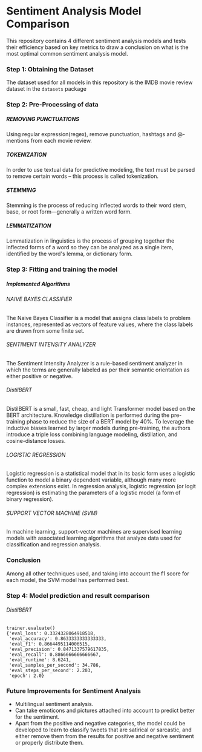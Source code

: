 # Sentiment Analysis Model Comparison
This repository contains 4 different sentiment analysis models and tests their efficiency based on key metrics to draw a conclusion on what is the most optimal common sentiment analysis model.

### Step 1: Obtaining the Dataset
The dataset used for all models in this repository is the IMDB movie review dataset in the ```datasets``` package

### Step 2: Pre-Processing of data
##### REMOVING PUNCTUATIONS
Using regular expression(regex), remove punctuation, hashtags and @-mentions from each movie review.</br>

##### TOKENIZATION
In order to use textual data for predictive modeling, the text must be parsed to remove certain words – this process is called tokenization.</br>

##### STEMMING
Stemming is the process of reducing inflected words to their word stem, base, or root form—generally a written word form.</br>

##### LEMMATIZATION
Lemmatization in linguistics is the process of grouping together the inflected forms of a word so they can be analyzed as a single item, identified by the word's lemma, or dictionary form.</br>

### Step 3: Fitting and training the model
##### Implemented Algorithms
###### NAIVE BAYES CLASSIFIER
The Naive Bayes Classifier is a model that assigns class labels to problem instances, represented as vectors of feature values, where the class labels are drawn from some finite set.
###### SENTIMENT INTENSITY ANALYZER
The Sentiment Intensity Analyzer is a rule-based sentiment analyzer in which the terms are generally labeled as per their semantic orientation as either positive or negative.
###### DistilBERT
DistilBERT is a small, fast, cheap, and light Transformer model based on the BERT architecture. Knowledge distillation is performed during the pre-training phase to reduce the size of a BERT model by 40%. To leverage the inductive biases learned by larger models during pre-training, the authors introduce a triple loss combining language modeling, distillation, and cosine-distance losses.
###### LOGISTIC REGRESSION
Logistic regression is a statistical model that in its basic form uses a logistic function to model a binary dependent variable, although many more complex extensions exist. In regression analysis, logistic regression (or logit regression) is estimating the parameters of a logistic model (a form of binary regression).
###### SUPPORT VECTOR MACHINE (SVM)
In machine learning, support-vector machines are supervised learning models with associated learning algorithms that analyze data used for classification and regression analysis.

### Conclusion
Among all other techniques used, and taking into account the f1 score for each model, the SVM model has performed best.

### Step 4: Model prediction and result comparison
###### DistilBERT
```
trainer.evaluate()
{'eval_loss': 0.3324328064918518,
 'eval_accuracy': 0.8633333333333333,
 'eval_f1': 0.8664495114006515,
 'eval_precision': 0.8471337579617835,
 'eval_recall': 0.8866666666666667,
 'eval_runtime': 8.6241,
 'eval_samples_per_second': 34.786,
 'eval_steps_per_second': 2.203,
 'epoch': 2.0} 
```


### Future Improvements for Sentiment Analysis
* Multilingual sentiment analysis.
* Can take emoticons and pictures attached into account to predict better for the sentiment.
* Apart from the positive and negative categories, the model could be developed to learn to classify tweets that are satirical or sarcastic, and either remove them from the results for positive and negative sentiment or properly distribute them.
